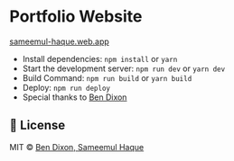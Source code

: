 # Portfolio Website

[sameemul-haque.web.app](https://sameemul-haque.vercel.app)

-   Install dependencies: `npm install` or `yarn`
-   Start the development server: `npm run dev` or `yarn dev`
-   Build Command: `npm run build` or `yarn build`
-   Deploy: `npm run deploy`
-   Special thanks to [Ben Dixon](https://nuro.dev)

## 📄 License

MIT © [Ben Dixon, Sameemul Haque](https://github.com/sameemul-haque/portfolio/blob/main/LICENSE)
